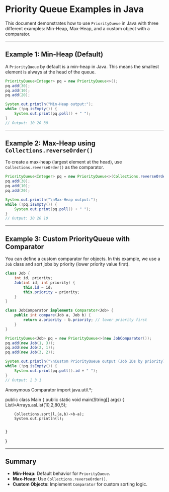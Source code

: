 # Priority Queue Examples in Java

This document demonstrates how to use `PriorityQueue` in Java with three different examples: Min-Heap, Max-Heap, and a custom object with a comparator.

---

## Example 1: Min-Heap (Default)

A `PriorityQueue` by default is a min-heap in Java. This means the smallest element is always at the head of the queue.

```java
PriorityQueue<Integer> pq = new PriorityQueue<>();
pq.add(30);
pq.add(10);
pq.add(20);

System.out.println("Min-Heap output:");
while (!pq.isEmpty()) {
    System.out.print(pq.poll() + " ");
}
// Output: 10 20 30
```

---

## Example 2: Max-Heap using `Collections.reverseOrder()`

To create a max-heap (largest element at the head), use `Collections.reverseOrder()` as the comparator.

```java
PriorityQueue<Integer> pq = new PriorityQueue<>(Collections.reverseOrder());
pq.add(30);
pq.add(10);
pq.add(20);

System.out.println("\nMax-Heap output:");
while (!pq.isEmpty()) {
    System.out.print(pq.poll() + " ");
}
// Output: 30 20 10
```

---

## Example 3: Custom PriorityQueue with Comparator

You can define a custom comparator for objects. In this example, we use a `Job` class and sort jobs by priority (lower priority value first).

```java
class Job {
    int id, priority;
    Job(int id, int priority) {
        this.id = id;
        this.priority = priority;
    }
}

class JobComparator implements Comparator<Job> {
    public int compare(Job a, Job b) {
        return a.priority - b.priority; // lower priority first
    }
}

PriorityQueue<Job> pq = new PriorityQueue<>(new JobComparator());
pq.add(new Job(1, 3));
pq.add(new Job(2, 1));
pq.add(new Job(3, 2));

System.out.println("\nCustom PriorityQueue output (Job IDs by priority):");
while (!pq.isEmpty()) {
    System.out.print(pq.poll().id + " ");
}
// Output: 2 3 1
```
Anonymous Comparator
import java.util.*;

public class Main
{
	public static void main(String[] args) {
	    List<Integer>l=Arrays.asList(10,2,80,5);
	    
	    Collections.sort(l,(a,b)->b-a);
	    System.out.println(l);


	}
}

---

## Summary

- **Min-Heap:** Default behavior for `PriorityQueue`.
- **Max-Heap:** Use `Collections.reverseOrder()`.
- **Custom Objects:** Implement `Comparator` for custom sorting logic.
